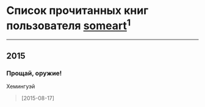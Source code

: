 # Список прочитанных книг пользователя [someart](https://plus.google.com/104546692134293272621)<sup>1</sup>
---

## 2015

### Прощай, оружие!
Хемингуэй
> [2015-08-17] 



